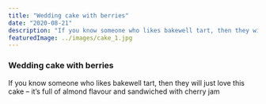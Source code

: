 ```yaml
---
title: "Wedding cake with berries"
date: "2020-08-21"
description: "If you know someone who likes bakewell tart, then they will just love this cake – it’s full of almond flavour and sandwiched with cherry jam"
featuredImage: ../images/cake_1.jpg
---
```


### Wedding cake with berries

If you know someone who likes bakewell tart, then they will just love this cake – it’s full of almond flavour and sandwiched with cherry jam
